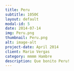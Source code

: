 ```yaml
---
title: Peru
subtitle: 1050€
layout: default
modal-id: 5
date: 2014-07-14
img: Peru.png
thumbnail: Peru.png
alt: image-alt
project-date: April 2014
client: Mario Vergas
category: mmmm Hambre
description: Que bonito Peru!
---
```

